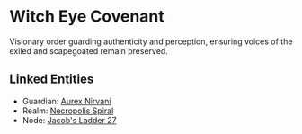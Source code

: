 # Witch Eye Covenant

Visionary order guarding authenticity and perception, ensuring voices of the exiled and scapegoated remain preserved.

## Linked Entities
- Guardian: [Aurex Nirvani](../characters/aurex_nirvani.md)
- Realm: [Necropolis Spiral](../realms/necropolis_spiral.md)
- Node: [Jacob's Ladder 27](../nodes/jacobs_ladder_27.md)
